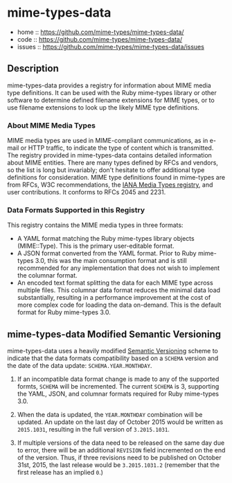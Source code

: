 # mime-types-data

* home :: https://github.com/mime-types/mime-types-data/
* code :: https://github.com/mime-types/mime-types-data/
* issues :: https://github.com/mime-types/mime-types-data/issues

## Description

mime-types-data provides a registry for information about MIME media type
definitions. It can be used with the Ruby mime-types library or other software
to determine defined filename extensions for MIME types, or to use filename
extensions to look up the likely MIME type definitions.

### About MIME Media Types

MIME media types are used in MIME-compliant communications, as in e-mail or
HTTP traffic, to indicate the type of content which is transmitted. The
registry provided in mime-types-data contains detailed information about MIME
entities. There are many types defined by RFCs and vendors, so the list is long
but invariably; don't hesitate to offer additional type definitions for
consideration. MIME type definitions found in mime-types are from RFCs, W3C
recommendations, the [IANA Media Types registry][registry], and user
contributions. It conforms to RFCs 2045 and 2231.

### Data Formats Supported in this Registry

This registry contains the MIME media types in three formats:

*   A YAML format matching the Ruby mime-types library objects (MIME::Type).
    This is the primary user-editable format.
*   A JSON format converted from the YAML format. Prior to Ruby mime-types 3.0,
    this was the main consumption format and is still recommended for any
    implementation that does not wish to implement the columnar format.
*   An encoded text format splitting the data for each MIME type across
    multiple files. This columnar data format reduces the minimal data load
    substantially, resulting in a performance improvement at the cost of more
    complex code for loading the data on-demand. This is the default format for
    Ruby mime-types 3.0.

## mime-types-data Modified Semantic Versioning

mime-types-data uses a heavily modified [Semantic Versioning][] scheme to
indicate that the data formats compatibility based on a `SCHEMA` version and
the date of the data update: `SCHEMA.YEAR.MONTHDAY`.

1.  If an incompatible data format change is made to any of the supported
    formts, `SCHEMA` will be incremented. The current `SCHEMA` is 3, supporting
    the YAML, JSON, and columnar formats required for Ruby mime-types 3.0.

2.  When the data is updated, the `YEAR.MONTHDAY` combination will be updated.
    An update on the last day of October 2015 would be written as `2015.1031`,
    resulting in the full version of `3.2015.1031`.

3.  If multiple versions of the data need to be released on the same day due to
    error, there will be an additional `REVISION` field incremented on the end
    of the version. Thus, if three revisions need to be published on October
    31st, 2015, the last release would be `3.2015.1031.2` (remember that the
    first release has an implied `0`.)

[registry]: https://www.iana.org/assignments/media-types/media-types.xhtml
[Semantic Versioning]: http://semver.org/
